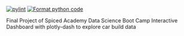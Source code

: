 [![pylint](https://github.com/LuPat/project_dashboard/actions/workflows/pylint.yml/badge.svg)](https://github.com/LuPat/project_dashboard/actions/workflows/pylint.yml)
[![Format python code](https://github.com/LuPat/project_dashboard/actions/workflows/autopep.yml/badge.svg)](https://github.com/LuPat/project_dashboard/actions/workflows/autopep.yml)


Final Project of Spiced Academy Data Science Boot Camp
Interactive Dashboard with plotly-dash to explore car build data 
